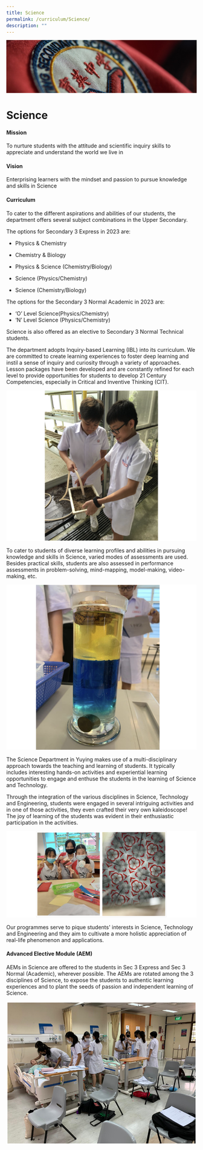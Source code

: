 ```yaml
---
title: Science
permalink: /curriculum/Science/
description: ""
---
```

![](/images/Curriculum.jpg)

Science
=======
#### Mission

To nurture students with the attitude and scientific inquiry skills to appreciate and understand the world we live in

  

#### Vision

Enterprising learners with the mindset and passion to pursue knowledge and skills in Science

  

#### Curriculum

  

To cater to the different aspirations and abilities of our students, the department offers several subject combinations in the Upper Secondary.

The options for Secondary 3 Express in 2023 are:

*   Physics & Chemistry
    
*   Chemistry & Biology
    
*   Physics & Science (Chemistry/Biology) 
    
*   Science (Physics/Chemistry)   
    
*   Science (Chemistry/Biology)

The options for the Secondary 3 Normal Academic in 2023 are:

*   ‘O’ Level Science(Physics/Chemistry) 
*   ‘N’ Level Science (Physics/Chemistry)

Science is also offered as an elective to Secondary 3 Normal Technical students. 

  

The department adopts Inquiry-based Learning (IBL) into its curriculum. We are committed to create learning experiences to foster deep learning and instil a sense of inquiry and curiosity through a variety of approaches. Lesson packages have been developed and are constantly refined for each level to provide opportunities for students to develop 21 Century Competencies, especially in Critical and Inventive Thinking (CIT).


![](/images/Science1.png)

To cater to students of diverse learning profiles and abilities in pursuing knowledge and skills in Science, varied modes of assessments are used. Besides practical skills, students are also assessed in performance assessments in problem-solving, mind-mapping, model-making, video-making, etc.

![](/images/Science2.png)

The Science Department in Yuying makes use of a multi-disciplinary approach towards the teaching and learning of students. It typically includes interesting hands-on activities and experiential learning opportunities to engage and enthuse the students in the learning of Science and Technology.

Through the integration of the various disciplines in Science, Technology and Engineering, students were engaged in several intriguing activities and in one of those activities, they even crafted their very own kaleidoscope! The joy of learning of the students was evident in their enthusiastic participation in the activities.

![](/images/Sci.png)

Our programmes serve to pique students' interests in Science, Technology and Engineering and they aim to cultivate a more holistic appreciation of real-life phenomenon and applications.

#### Advanced Elective Module (AEM) 

AEMs in Science are offered to the students in Sec 3 Express and Sec 3 Normal (Academic), wherever possible. The AEMs are rotated among the 3 disciplines of Science, to expose the students to authentic learning experiences and to plant the seeds of passion and independent learning of Science.

![](/images/Science3.png)